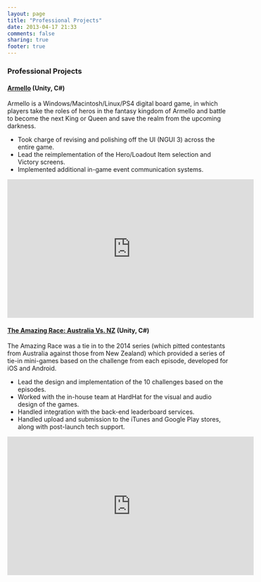```yaml
---
layout: page
title: "Professional Projects"
date: 2013-04-17 21:33
comments: false
sharing: true
footer: true
---
```

### Professional Projects ###

#### [Armello](http://www.armello.com) (Unity, C#) ####

Armello is a Windows/Macintosh/Linux/PS4 digital board game, in which players take the roles of heros in the fantasy kingdom of Armello and battle to become the next King or Queen and save the realm from the upcoming darkness.

* Took charge of revising and polishing off the UI (NGUI 3) across the entire game.
* Lead the reimplementation of the Hero/Loadout Item selection and Victory screens.
* Implemented additional in-game event communication systems.

<iframe width="560" height="315" src="https://www.youtube.com/embed/9DIV8Hwy4n0" frameborder="0" allowfullscreen></iframe>


#### [The Amazing Race: Australia Vs. NZ](http://www.campaignbrief.com/2014/08/john-west-set-to-unveil-app-fo.html) (Unity, C#) ####

The Amazing Race was a tie in to the 2014 series (which pitted contestants from Australia against those from New Zealand) which provided a series of tie-in mini-games based on the challenge from each episode, developed for iOS and Android.

* Lead the design and implementation of the 10 challenges based on the episodes.
* Worked with the in-house team at HardHat for the visual and audio design of the games.
* Handled integration with the back-end leaderboard services.
* Handled upload and submission to the iTunes and Google Play stores, along with post-launch tech support.

<iframe width="560" height="315" src="https://www.youtube.com/embed/YX0bZPa39cA" frameborder="0" allowfullscreen></iframe>